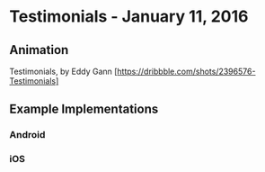 # Testimonials - January 11, 2016

## Animation

Testimonials, by Eddy Gann [https://dribbble.com/shots/2396576-Testimonials]

## Example Implementations

### Android

### iOS





